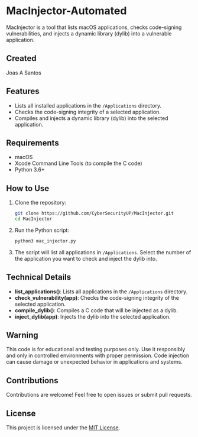 # MacInjector-Automated
MacInjector is a tool that lists macOS applications, checks code-signing vulnerabilities, and injects a dynamic library (dylib) into a vulnerable application.

## Created
Joas A Santos

## Features

- Lists all installed applications in the `/Applications` directory.
- Checks the code-signing integrity of a selected application.
- Compiles and injects a dynamic library (dylib) into the selected application.

## Requirements

- macOS
- Xcode Command Line Tools (to compile the C code)
- Python 3.6+

## How to Use

1. Clone the repository:
    ```bash
    git clone https://github.com/CyberSecurityUP/MacInjector.git
    cd MacInjector
    ```

2. Run the Python script:
    ```bash
    python3 mac_injector.py
    ```

3. The script will list all applications in `/Applications`. Select the number of the application you want to check and inject the dylib into.

## Technical Details

- **list_applications()**: Lists all applications in the `/Applications` directory.
- **check_vulnerability(app)**: Checks the code-signing integrity of the selected application.
- **compile_dylib()**: Compiles a C code that will be injected as a dylib.
- **inject_dylib(app)**: Injects the dylib into the selected application.

## Warning

This code is for educational and testing purposes only. Use it responsibly and only in controlled environments with proper permission. Code injection can cause damage or unexpected behavior in applications and systems.

## Contributions

Contributions are welcome! Feel free to open issues or submit pull requests.

## License

This project is licensed under the [MIT License](LICENSE).
